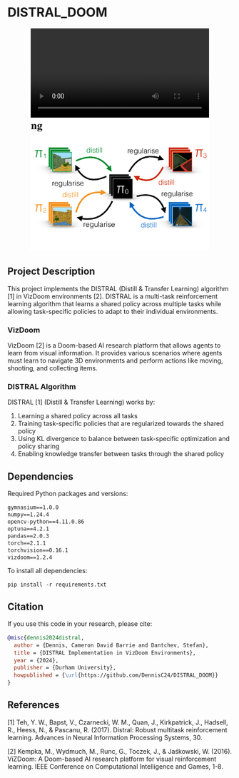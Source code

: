 # DISTRAL_DOOM

<p align="center">
  <video width="400" controls>
  <source src="env2-Checking multiInp.mp4" type="video/mp4">
  Your browser does not support the video tag.
</video>

  <img src="llustration-of-the-Distral-framework.png" width="400" />
</p>

## Project Description
This project implements the DISTRAL (Distill & Transfer Learning) algorithm [1] in VizDoom environments [2]. DISTRAL is a multi-task reinforcement learning algorithm that learns a shared policy across multiple tasks while allowing task-specific policies to adapt to their individual environments.

### VizDoom
VizDoom [2] is a Doom-based AI research platform that allows agents to learn from visual information. It provides various scenarios where agents must learn to navigate 3D environments and perform actions like moving, shooting, and collecting items.

### DISTRAL Algorithm
DISTRAL [1] (Distill & Transfer Learning) works by:
1. Learning a shared policy across all tasks
2. Training task-specific policies that are regularized towards the shared policy
3. Using KL divergence to balance between task-specific optimization and policy sharing
4. Enabling knowledge transfer between tasks through the shared policy

## Dependencies
Required Python packages and versions:
```
gymnasium==1.0.0
numpy==1.24.4
opencv-python==4.11.0.86
optuna==4.2.1
pandas==2.0.3
torch==2.1.1
torchvision==0.16.1
vizdoom==1.2.4
```

To install all dependencies:
```
pip install -r requirements.txt
```

## Citation
If you use this code in your research, please cite:
```bibtex
@misc{dennis2024distral,
  author = {Dennis, Cameron David Barrie and Dantchev, Stefan},
  title = {DISTRAL Implementation in VizDoom Environments},
  year = {2024},
  publisher = {Durham University},
  howpublished = {\url{https://github.com/DennisC24/DISTRAL_DOOM}}
}
```

## References

[1] Teh, Y. W., Bapst, V., Czarnecki, W. M., Quan, J., Kirkpatrick, J., Hadsell, R., Heess, N., & Pascanu, R. (2017). Distral: Robust multitask reinforcement learning. Advances in Neural Information Processing Systems, 30.

[2] Kempka, M., Wydmuch, M., Runc, G., Toczek, J., & Jaśkowski, W. (2016). ViZDoom: A Doom-based AI research platform for visual reinforcement learning. IEEE Conference on Computational Intelligence and Games, 1-8.
